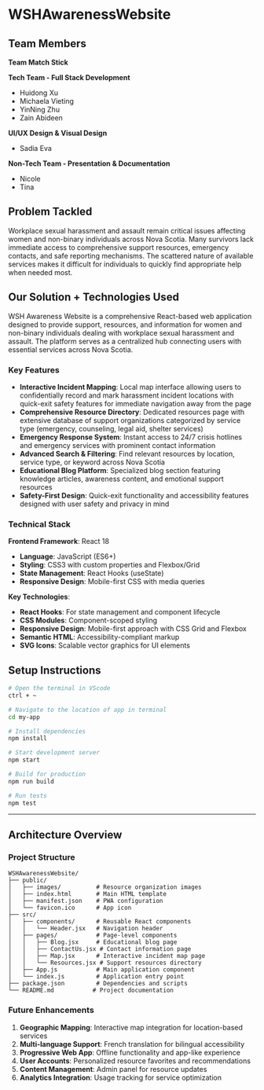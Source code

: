 # WSHAwarenessWebsite

## Team Members
**Team Match Stick**

**Tech Team - Full Stack Development**
- Huidong Xu
- Michaela Vieting
- YinNing Zhu
- Zain Abideen

**UI/UX Design & Visual Design**
- Sadia Eva

**Non-Tech Team - Presentation & Documentation**
- Nicole
- Tina

## Problem Tackled

Workplace sexual harassment and assault remain critical issues affecting women and non-binary individuals across Nova Scotia. Many survivors lack immediate access to comprehensive support resources, emergency contacts, and safe reporting mechanisms. The scattered nature of available services makes it difficult for individuals to quickly find appropriate help when needed most.

## Our Solution + Technologies Used

WSH Awareness Website is a comprehensive React-based web application designed to provide support, resources, and information for women and non-binary individuals dealing with workplace sexual harassment and assault. The platform serves as a centralized hub connecting users with essential services across Nova Scotia.

### Key Features

- **Interactive Incident Mapping**: Local map interface allowing users to confidentially record and mark harassment incident locations with quick-exit safety features for immediate navigation away from the page
- **Comprehensive Resource Directory**: Dedicated resources page with extensive database of support organizations categorized by service type (emergency, counseling, legal aid, shelter services)
- **Emergency Response System**: Instant access to 24/7 crisis hotlines and emergency services with prominent contact information
- **Advanced Search & Filtering**: Find relevant resources by location, service type, or keyword across Nova Scotia
- **Educational Blog Platform**: Specialized blog section featuring knowledge articles, awareness content, and emotional support resources
- **Safety-First Design**: Quick-exit functionality and accessibility features designed with user safety and privacy in mind

### Technical Stack

**Frontend Framework**: React 18
- **Language**: JavaScript (ES6+)
- **Styling**: CSS3 with custom properties and Flexbox/Grid
- **State Management**: React Hooks (useState)
- **Responsive Design**: Mobile-first CSS with media queries

**Key Technologies**:
- **React Hooks**: For state management and component lifecycle
- **CSS Modules**: Component-scoped styling
- **Responsive Design**: Mobile-first approach with CSS Grid and Flexbox
- **Semantic HTML**: Accessibility-compliant markup
- **SVG Icons**: Scalable vector graphics for UI elements

## Setup Instructions

```bash
# Open the terminal in VScode
ctrl + ~

# Navigate to the location of app in terminal
cd my-app

# Install dependencies
npm install

# Start development server
npm start

# Build for production
npm run build

# Run tests
npm test
```

---

## Architecture Overview

### Project Structure

```
WSHAwarenessWebsite/
├── public/
│   ├── images/          # Resource organization images
│   ├── index.html       # Main HTML template
│   ├── manifest.json    # PWA configuration
│   └── favicon.ico      # App icon
├── src/
│   ├── components/      # Reusable React components
│   │   └── Header.jsx   # Navigation header
│   ├── pages/           # Page-level components
│   │   ├── Blog.jsx     # Educational blog page
│   │   ├── ContactUs.jsx # Contact information page
│   │   ├── Map.jsx      # Interactive incident map page
│   │   └── Resources.jsx # Support resources directory
│   ├── App.js           # Main application component
│   └── index.js         # Application entry point
├── package.json         # Dependencies and scripts
└── README.md           # Project documentation
```

### Future Enhancements

1. **Geographic Mapping**: Interactive map integration for location-based services
2. **Multi-language Support**: French translation for bilingual accessibility
3. **Progressive Web App**: Offline functionality and app-like experience
4. **User Accounts**: Personalized resource favorites and recommendations
5. **Content Management**: Admin panel for resource updates
6. **Analytics Integration**: Usage tracking for service optimization
